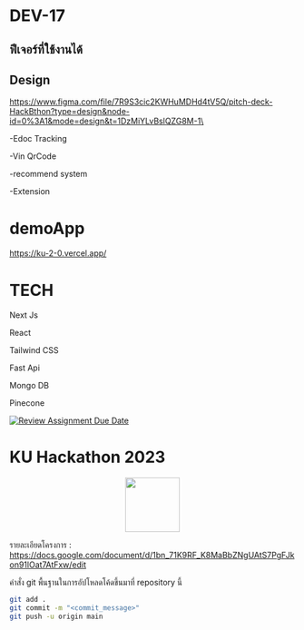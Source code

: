 # DEV-17

## ฟีเจอร์ที่ใช้งานได้

## Design

https://www.figma.com/file/7R9S3cic2KWHuMDHd4tV5Q/pitch-deck-HackBthon?type=design&node-id=0%3A1&mode=design&t=1DzMiYLvBslQZG8M-1\



-Edoc Tracking

-Vin QrCode

-recommend system

-Extension

# demoApp
https://ku-2-0.vercel.app/

# TECH
<a>Next Js</a>

<a>React</a>

<a>Tailwind CSS</a>

<a>Fast Api</a>

<a>Mongo DB</a>

<a>Pinecone</a>



[![Review Assignment Due Date](https://classroom.github.com/assets/deadline-readme-button-24ddc0f5d75046c5622901739e7c5dd533143b0c8e959d652212380cedb1ea36.svg)](https://classroom.github.com/a/DRfJgED0)
# KU Hackathon 2023 
<p align="center">
<img width="96px" src="https://s3.tech.nisit.ku.ac.th/assets/ku-hackathon/main-logo.webp" />
</p>

รายละเอียดโครงการ : https://docs.google.com/document/d/1bn_71K9RF_K8MaBbZNgUAtS7PgFJkon91lOat7AtFxw/edit


คำสั่ง git พื้นฐานในการอัปโหลดโค้ดขึ้นมาที่ repository นี้

```bash
git add .
git commit -m "<commit_message>"
git push -u origin main
```



